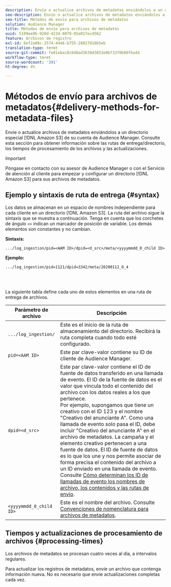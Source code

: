 ```yaml
---
description: Envíe o actualice archivos de metadatos enviándolos a un directorio especial de Amazon S3 para su cuenta de Audience Manager. Consulte esta sección para obtener información sobre las rutas de entrega/directorio, los tiempos de procesamiento de los archivos y las actualizaciones.
seo-description: Envíe o actualice archivos de metadatos enviándolos a un directorio especial de Amazon S3 para su cuenta de Audience Manager. Consulte esta sección para obtener información sobre las rutas de entrega/directorio, los tiempos de procesamiento de los archivos y las actualizaciones.
seo-title: Métodos de envío para archivos de metadatos
solution: Audience Manager
title: Métodos de envío para archivos de metadatos
uuid: 5199ee9b-920d-423d-8070-05a017ecd562
feature: Archivos de registro
exl-id: 6ef2a80c-2574-4446-b755-28027818b5eb
translation-type: tm+mt
source-git-commit: fe01ebac8c0d0ad3630d3853e0bf32f0b00f6a44
workflow-type: tm+mt
source-wordcount: '391'
ht-degree: 4%

---
```


# Métodos de envío para archivos de metadatos{#delivery-methods-for-metadata-files}

Envíe o actualice archivos de metadatos enviándolos a un directorio especial [!DNL Amazon S3] de su cuenta de Audience Manager. Consulte esta sección para obtener información sobre las rutas de entrega/directorio, los tiempos de procesamiento de los archivos y las actualizaciones.

>[!IMPORTANT]
>
> Póngase en contacto con su asesor de Audience Manager o con el Servicio de atención al cliente para empezar y configurar un directorio [!DNL Amazon S3] para sus archivos de metadatos.

## Ejemplo y sintaxis de ruta de entrega {#syntax}

Los datos se almacenan en un espacio de nombres independiente para cada cliente en un directorio [!DNL Amazon S3]. La ruta del archivo sigue la sintaxis que se muestra a continuación. Tenga en cuenta que los corchetes de ángulo `<>` indican un marcador de posición de variable. Los demás elementos son constantes y no cambian.

**Sintaxis:**

```
.../log_ingestion/pid=<AAM ID>/dpid=<d_src>/meta/<yyyymmdd_0_child ID>
```

**Ejemplo:**

```
.../log_ingestion/pid=1121/dpid=3342/meta/20200112_0_4
```

<br> 

La siguiente tabla define cada uno de estos elementos en una ruta de entrega de archivos.


| Parámetro de archivo | Descripción |
---------|----------|
| `.../log_ingestion/` | Este es el inicio de la ruta de almacenamiento del directorio. Recibirá la ruta completa cuando todo esté configurado. |
| `pid=<AAM ID>` | Este par clave-valor contiene su ID de cliente de Audience Manager. |
| `dpid=<d_src>` | Este par clave-valor contiene el ID de fuente de datos transferido en una llamada de evento. El ID de la fuente de datos es el valor que vincula todo el contenido del archivo con los datos reales a los que pertenece. </br> Por ejemplo, supongamos que tiene un creativo con el ID 123 y el nombre &quot;Creativo del anunciante A&quot;. Como una llamada de evento solo pasa el ID, debe incluir &quot;Creativo del anunciante A&quot; en el archivo de metadatos. La campaña y el elemento creativo pertenecen a una fuente de datos. El ID de fuente de datos es lo que los une y nos permite asociar de forma precisa el contenido del archivo a un ID enviado en una llamada de evento. Consulte [Cómo determinan los ID de llamadas de evento los nombres de archivo, los contenidos y las rutas de envío](/help/using/reporting/audience-optimization-reports/metadata-files-intro/metadata-file-overview.md#how-ids-shape-file-names). |
| `<yyyymmdd_0_child ID>` | Este es el nombre del archivo. Consulte [Convenciones de nomenclatura para archivos de metadatos](/help/using/reporting/audience-optimization-reports/metadata-files-intro/metadata-file-names.md). |

## Tiempos y actualizaciones de procesamiento de archivos {#processing-times}

Los archivos de metadatos se procesan cuatro veces al día, a intervalos regulares.

Para actualizar los registros de metadatos, envíe un archivo que contenga información nueva. No es necesario que envíe actualizaciones completas cada vez.
